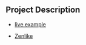## Project Description

* [live example](https://learning-zone.github.io/website-templates/zenlike/)

* [Zenlike](https://github.com/learning-zone/Website-Templates/blob/master/assets/zenlike.png)
